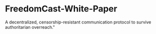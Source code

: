 # FreedomCast-White-Paper
A decentralized, censorship-resistant communication protocol to survive authoritarian overreach."
